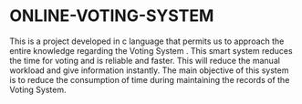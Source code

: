 # ONLINE-VOTING-SYSTEM
This is a project developed in c language that permits us to approach the entire knowledge regarding the Voting System . This smart system reduces the time for voting and is reliable and faster. This will reduce the manual workload and give information instantly. The main objective of this system is to reduce the consumption of time during maintaining the records of the Voting System.
